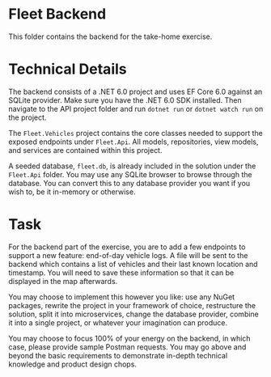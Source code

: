 # Fleet Backend

This folder contains the backend for the take-home exercise.

# Technical Details

The backend consists of a .NET 6.0 project and uses EF Core 6.0 against an SQLite provider. Make sure you have the .NET 6.0 SDK installed. Then navigate to the API project folder and run `dotnet run` or `dotnet watch run` on the project.

The `Fleet.Vehicles` project contains the core classes needed to support the exposed endpoints under `Fleet.Api`. All models, repositories, view models, and services are contained within this project.

A seeded database, `fleet.db`, is already included in the solution under the `Fleet.Api` folder. You may use any SQLite browser to browse through the database. You can convert this to any database provider you want if you wish to, be it in-memory or otherwise.

# Task

For the backend part of the exercise, you are to add a few endpoints to support a new feature: end-of-day vehicle logs. A file will be sent to the backend which contains a list of vehicles and their last known location and timestamp. You will need to save these information so that it can be displayed in the map afterwards.

You may choose to implement this however you like: use any NuGet packages, rewrite the project in your framework of choice, restructure the solution, split it into microservices, change the database provider, combine it into a single project, or whatever your imagination can produce.

You may choose to focus 100% of your energy on the backend, in which case, please provide sample Postman requests. You may go above and beyond the basic requirements to demonstrate in-depth technical knowledge and product design chops.